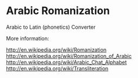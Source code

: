 Arabic Romanization
===================

Arabic to Latin (phonetics) Converter

More information:

http://en.wikipedia.org/wiki/Romanization<br>
http://en.wikipedia.org/wiki/Romanization_of_Arabic<br>
http://en.wikipedia.org/wiki/Arabic_Chat_Alphabet<br>
http://en.wikipedia.org/wiki/Transliteration<br>
